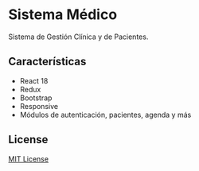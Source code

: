 # Sistema Médico

Sistema de Gestión Clínica y de Pacientes.

## Características

- React 18
- Redux
- Bootstrap
- Responsive
- Módulos de autenticación, pacientes, agenda y más

## License
[MIT License](https://github.com/flatlogic/sofia-react/blob/master/LICENSE)
